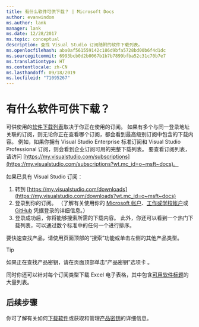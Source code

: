 ```yaml
---
title: 有什么软件可供下载？ | Microsoft Docs
author: evanwindom
ms.author: lank
manager: lank
ms.date: 12/28/2017
ms.topic: conceptual
description: 查找 Visual Studio 订阅随附的软件下载列表。
ms.openlocfilehash: aba0af561559142c186d9bfa5728bd00b6f4d1dc
ms.sourcegitcommit: 6993bcb0d2b0067b1b7b7899bfba52c31c70b7e7
ms.translationtype: HT
ms.contentlocale: zh-CN
ms.lasthandoff: 09/18/2019
ms.locfileid: "71095267"
---
```

# <a name="what-software-is-available-for-download"></a>有什么软件可供下载？

可供使用的[软件下载列表](http://download.microsoft.com/download/1/5/4/15454442-CF17-47B9-A65D-DF84EF88511B/Visual_Studio_by_Subscription_Level.xlsx)取决于你正在使用的订阅。  如果有多个与同一登录地址关联的订阅，则无论你正在查看哪个订阅，都会看到最高级别订阅中包含的下载内容。  例如，如果你拥有 Visual Studio Enterprise 标准订阅和 Visual Studio Professional 订阅，则会看到企业订阅可用的完整下载列表。  要查看订阅列表，请访问 [https://my.visualstudio.com/subscriptions](https://my.visualstudio.com/subscriptions?wt.mc_id=o~msft~docs)。

如果已具有 Visual Studio 订阅：
1. 转到 [https://my.visualstudio.com/downloads](https://my.visualstudio.com/downloads?wt.mc_id=o~msft~docs)
2. 登录到你的订阅。 （了解有关使用你的 [Microsoft 帐户](sign-in-msa.md)、[工作或学校帐户](sign-in-work.md)或 [GitHub](sign-in-github.md) 凭据登录的详细信息。）
3. 登录成功后，你将能够搜索所需的下载内容。  此外，你还可以看到一个热门下载列表，可以通过数个标准中的任何一个进行排序。

要快速查找产品，请使用页面顶部的“搜索”功能或单击左侧的其他产品类型。

> [!TIP]
> 如果正在查找产品密钥，请在页面顶部单击“产品密钥”选项卡  。

同时你还可以针对每个订阅类型下载 Excel 电子表格，其中包含[可用软件标题](http://download.microsoft.com/download/1/5/4/15454442-CF17-47B9-A65D-DF84EF88511B/Visual_Studio_by_Subscription_Level.xlsx)的大量列表。

## <a name="next-steps"></a>后续步骤
你可了解有关如何[下载软件](download-software.md)或获取和管理[产品密钥](product-keys.md)的详细信息。